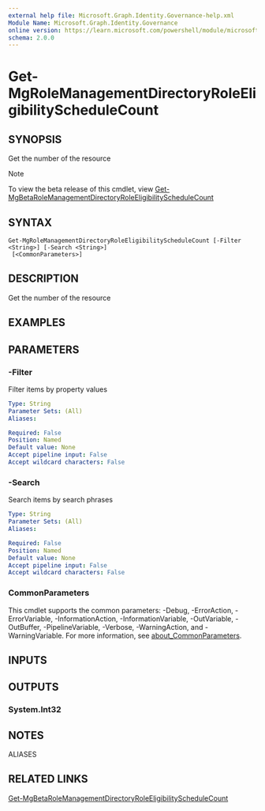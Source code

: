 ```yaml
---
external help file: Microsoft.Graph.Identity.Governance-help.xml
Module Name: Microsoft.Graph.Identity.Governance
online version: https://learn.microsoft.com/powershell/module/microsoft.graph.identity.governance/get-mgrolemanagementdirectoryroleeligibilityschedulecount
schema: 2.0.0
---
```


# Get-MgRoleManagementDirectoryRoleEligibilityScheduleCount

## SYNOPSIS
Get the number of the resource

> [!NOTE]
> To view the beta release of this cmdlet, view [Get-MgBetaRoleManagementDirectoryRoleEligibilityScheduleCount](/powershell/module/Microsoft.Graph.Beta.Identity.Governance/Get-MgBetaRoleManagementDirectoryRoleEligibilityScheduleCount?view=graph-powershell-beta)

## SYNTAX

```
Get-MgRoleManagementDirectoryRoleEligibilityScheduleCount [-Filter <String>] [-Search <String>]
 [<CommonParameters>]
```

## DESCRIPTION
Get the number of the resource

## EXAMPLES

## PARAMETERS

### -Filter
Filter items by property values

```yaml
Type: String
Parameter Sets: (All)
Aliases:

Required: False
Position: Named
Default value: None
Accept pipeline input: False
Accept wildcard characters: False
```

### -Search
Search items by search phrases

```yaml
Type: String
Parameter Sets: (All)
Aliases:

Required: False
Position: Named
Default value: None
Accept pipeline input: False
Accept wildcard characters: False
```

### CommonParameters
This cmdlet supports the common parameters: -Debug, -ErrorAction, -ErrorVariable, -InformationAction, -InformationVariable, -OutVariable, -OutBuffer, -PipelineVariable, -Verbose, -WarningAction, and -WarningVariable. For more information, see [about_CommonParameters](http://go.microsoft.com/fwlink/?LinkID=113216).

## INPUTS

## OUTPUTS

### System.Int32
## NOTES

ALIASES

## RELATED LINKS

[Get-MgBetaRoleManagementDirectoryRoleEligibilityScheduleCount](/powershell/module/Microsoft.Graph.Beta.Identity.Governance/Get-MgBetaRoleManagementDirectoryRoleEligibilityScheduleCount?view=graph-powershell-beta)

